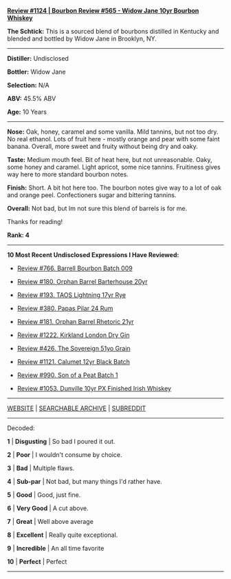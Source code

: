 
[**Review #1124 | Bourbon Review #565 - Widow Jane 10yr Bourbon Whiskey**]( https://t8ke.review/review-1124-widow-jane-10yr-bourbon-whiskey/)

**The Schtick:** This is a sourced blend of bourbons distilled in Kentucky and blended and bottled by Widow Jane in Brooklyn, NY.

-----

**Distiller:** Undisclosed

**Bottler:** Widow Jane

**Selection:** N/A

**ABV:** 45.5% ABV

**Age:** 10 Years 

-----

**Nose:**   Oak, honey, caramel and some vanilla. Mild tannins, but not too dry. No real ethanol. Lots of fruit here - mostly orange and pear with some faint banana. Overall, more sweet and fruity without being dry and oaky. 

**Taste:** Medium mouth feel. Bit of heat here, but not unreasonable. Oaky, some honey and caramel. Light apricot, some nice tannins. Fruitiness gives way here to more standard bourbon notes. 

**Finish:** Short. A bit hot here too. The bourbon notes give way to a lot of oak and orange peel. Confectioners sugar and bittering tannins. 

**Overall:**  Not bad, but Im not sure this blend of barrels is for me. 

Thanks for reading!

**Rank: 4**

----- 

**10 Most Recent Undisclosed Expressions I Have Reviewed:** 

- [Review #766. Barrell Bourbon Batch 009]( https://t8ke.review/review-766-barrell-bourbon-batch-009/) 

- [Review #180. Orphan Barrel Barterhouse 20yr]( https://t8ke.review/review-180-orphan-barrel-barterhouse-20yr-re-review/) 

- [Review #193. TAOS Lightning 17yr Rye]( https://t8ke.review/review-193-cerain-st-vain-lightning-kl-17yr-rye/) 

- [Review #380. Papas Pilar 24 Rum]( https://t8ke.review/review-380-papas-pilar-24/) 

- [Review #181. Orphan Barrel Rhetoric 21yr]( https://t8ke.review/review-181-orphan-barrel-rhetoric-21yr-re-review/) 

- [Review #1222. Kirkland London Dry Gin]( https://t8ke.review/review-1222-kirkland-london-dry-gin) 

- [Review #426. The Sovereign 51yo Grain]( https://t8ke.review/review-426-sovereign51grain/) 

- [Review #1121. Calumet 12yr Black Batch]( https://t8ke.review/review-1121-calumet-12yr-black-batch-single-rack-bourbon/) 

- [Review #990. Son of a Peat Batch 1]( https://t8ke.review/review-990-son-of-a-peat-batch-1/) 

- [Review #1053. Dunville 10yr PX Finished Irish Whiskey]( https://t8ke.review/review-1053-dunville-10yr-px-finished-irish-whiskey/) 

-----

[WEBSITE](https://t8ke.review) | [SEARCHABLE ARCHIVE](https://t8ke.review/review-archive/) | [SUBREDDIT](https://reddit.com/r/t8kereviews)

-----

Decoded:

**1** | **Disgusting** | So bad I poured it out.

**2** | **Poor** | I wouldn't consume by choice.

**3** | **Bad** | Multiple flaws.

**4** | **Sub-par** | Not bad, but many things I'd rather have.

**5** | **Good** | Good, just fine.

**6** | **Very Good** | A cut above.

**7** | **Great** | Well above average

**8** | **Excellent** | Really quite exceptional.

**9** | **Incredible** | An all time favorite

**10** | **Perfect** | Perfect

----

